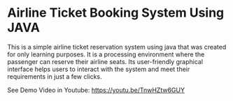 # Airline Ticket Booking System Using JAVA
 This is a simple airline ticket reservation system using java that was created for only learning purposes. It is a processing environment where the passenger can reserve their airline seats. Its user-friendly graphical interface helps users to interact with the system and meet their requirements in just a few clicks.
 
See Demo Video in Youtube: https://youtu.be/TnwHZtw6GUY
